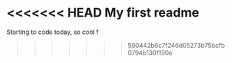 <<<<<<< HEAD
My first readme
=======
Starting to code today, so cool f

>>>>>>> 590442b6c7f246d05273b75bcfb0794b130f190a
